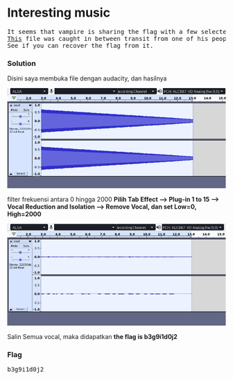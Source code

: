 <h1><b>Interesting music</h1></b>
<pre>
It seems that vampire is sharing the flag with a few selected people. 
<a href="http://static.beast.sdslabs.co/static/MUZ/skull">This</a> file was caught in between transit from one of his people to the other. 
See if you can recover the flag from it.
</pre>
<h3><b>Solution</b></h3>
<p>Disini saya membuka file dengan audacity, dan hasilnya</p>
<p align='center'>
  <img src="https://github.com/enomarozi/Writeup-CTF/blob/master/BackdoorCTF/Images/Interesting%20music1.jpg">
</p>
<p>filter frekuensi antara 0 hingga 2000 <b>Pilih Tab Effect --> Plug-in 1 to 15 --> Vocal Reduction and Isolation --> Remove Vocal, dan set Low=0, High=2000</b></p>
<p align='center'>
  <img src="https://github.com/enomarozi/Writeup-CTF/blob/master/BackdoorCTF/Images/Interesting%20music2.jpg">
</p>
<p>Salin Semua vocal, maka didapatkan <b>the flag is b3g9i1d0j2</b></p>
<h3><b>Flag</b></h3>
<pre>
b3g9i1d0j2
</pre>
